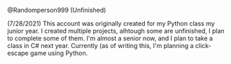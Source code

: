 @Randomperson999
(Unfinished)

(7/28/2021)
This account was originally created for my Python class my junior year. I created multiple projects, alhtough some are unfinished, I plan to complete some of them. I'm almost a senior now, and I plan to take a class in C# next year. Currently (as of writing this, I'm planning a click-escape game using Python.

<!---
Randomperson999/Randomperson999 is a ✨ special ✨ repository because its `README.md` (this file) appears on your GitHub profile.
You can click the Preview link to take a look at your changes.
--->
